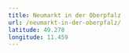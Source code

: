 ```yaml
---
title: Neumarkt in der Oberpfalz
url: /neumarkt-in-der-oberpfalz/
latitude: 49.278
longitude: 11.459
---
```

